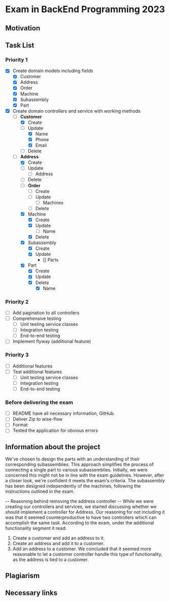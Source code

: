 # Exam in BackEnd Programming 2023

## Motivation

## Task List

### Priority 1

- [x] Create domain models including fields
  - [x] Customer
  - [x] Address
  - [x] Order
  - [x] Machine
  - [x] Subassembly
  - [x] Part
- [x] Create domain controllers and service with working methods
    - [ ] **Customer**
        - [x] Create
        - [ ] Update
          - [x] Name
          - [x] Phone
          - [x] Email
        - [ ] Delete
  - [ ] **Address**
      - [x] Create
      - [ ] Update
          - [ ] Address
      - [ ] Delete
    - [ ] **Order**
        - [ ] Create
        - [ ] Update
            - [ ] Machines
        - [ ] Delete
    - [x] Machine
        - [x] Create
        - [x] Update
            - [ ] Name
        - [x] Delete
    - [x] Subassembly
        - [x] Create
        - [x] Update
            - [] Parts
    - [x] Part
        - [x] Create
        - [x] Update
        - [x] Delete
            - [x] Name

### Priority 2

- [ ] Add pagination to all controllers
- [ ] Comprehensive testing
    - [ ] Unit testing service classes
    - [ ] Integration testing
    - [ ] End-to-end testing
- [ ] Implement flyway (additional feature)

### Priority 3

- [ ] Additional features
- [ ] Test additional features
  - [ ] Unit testing service classes
  - [ ] Integration testing
  - [ ] End-to-end testing

### Before delivering the exam

- [ ] README have all necessary information, GitHub.
- [ ] Deliver Zip to wise-flow
- [ ] Format
- [ ] Tested the application for obvious errors

## Information about the project
We've chosen to design the parts with an understanding of their corresponding subassemblies. This approach simplifies the 
process of connecting a single part to various subassemblies. Initially, we were concerned this might not be in line with 
the exam guidelines. However, after a closer look, we're confident it meets the exam's criteria. The subassembly has been 
designed independently of the machines, following the instructions outlined in the exam.

-- Reasoning behind removing the address controller --
While we were creating our controllers and services, we started discussing whether we should implement a controller for Address. Our reasoning for not including it was that it seemed counterproductive to have two controllers which can accomplish the same task. According to the exam, under the additional functionality segment it read:
1.    Create a customer and add an address to it.
2.    Create an address and add it to a customer.
3.    Add an address to a customer.
We concluded that it seemed more reasonable to let a customer controller handle this type of functionality, as the address is tied to a customer.

## Plagiarism

## Necessary links
